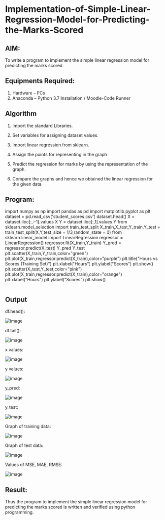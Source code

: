 # Implementation-of-Simple-Linear-Regression-Model-for-Predicting-the-Marks-Scored

## AIM:
To write a program to implement the simple linear regression model for predicting the marks scored.

## Equipments Required:
1. Hardware – PCs
2. Anaconda – Python 3.7 Installation / Moodle-Code Runner

## Algorithm
1. Import the standard Libraries.

2. Set variables for assigning dataset values.

3. Import linear regression from sklearn.

4. Assign the points for representing in the graph

5. Predict the regression for marks by using the representation of the graph.

6. Compare the graphs and hence we obtained the linear regression for the given data

## Program:

import numpy as np
import pandas as pd
import matplotlib.pyplot as plt
dataset = pd.read_csv('student_scores.csv')
dataset.head()
X = dataset.iloc[:,:-1].values
X
Y = dataset.iloc[:,1].values
Y
from sklearn.model_selection import train_test_split
X_train,X_test,Y_train,Y_test = train_test_split(X,Y,test_size = 1/3,random_state = 0)
from sklearn.linear_model import LinearRegression
regressor = LinearRegression()
regressor.fit(X_train,Y_train)
Y_pred = regressor.predict(X_test)
Y_pred
Y_test
plt.scatter(X_train,Y_train,color="green")
plt.plot(X_train,regressor.predict(X_train),color="purple")
plt.title("Hours vs Scores (Training Set)")
plt.xlabel("Hours")
plt.ylabel("Scores")
plt.show()
plt.scatter(X_test,Y_test,color="pink")
plt.plot(X_train,regressor.predict(X_train),color="orange") 
plt.xlabel("Hours")
plt.ylabel("Scores")
plt.show()
~~~
~~~



## Output
df.head():

![image](https://github.com/Revathi-Dayalan/Implementation-of-Simple-Linear-Regression-Model-for-Predicting-the-Marks-Scored/assets/96000574/62590047-f712-49f5-a103-99bd976f8841)

df.tail():

![image](https://github.com/Revathi-Dayalan/Implementation-of-Simple-Linear-Regression-Model-for-Predicting-the-Marks-Scored/assets/96000574/3d895f25-41d0-493e-b640-4ff89f96a1af)

x values:

![image](https://github.com/Revathi-Dayalan/Implementation-of-Simple-Linear-Regression-Model-for-Predicting-the-Marks-Scored/assets/96000574/4b6ea6c9-13bb-4551-9b6f-f0ae549fe3fa)

y values:

![image](https://github.com/Revathi-Dayalan/Implementation-of-Simple-Linear-Regression-Model-for-Predicting-the-Marks-Scored/assets/96000574/f4771238-c788-4062-8e23-99879410e3cd)

y_pred:

![image](https://github.com/Revathi-Dayalan/Implementation-of-Simple-Linear-Regression-Model-for-Predicting-the-Marks-Scored/assets/96000574/5f7ea461-dcb0-4a3d-b70e-f40862af3036)

y_test:

![image](https://github.com/Revathi-Dayalan/Implementation-of-Simple-Linear-Regression-Model-for-Predicting-the-Marks-Scored/assets/96000574/b82a492f-77a0-48be-a8e6-6a98e0585dc0)

Graph of training data:

![image](https://github.com/Revathi-Dayalan/Implementation-of-Simple-Linear-Regression-Model-for-Predicting-the-Marks-Scored/assets/96000574/b7bb2f54-af01-49a2-b13d-b6e9848fa802)

Graph of test data:

![image](https://github.com/Revathi-Dayalan/Implementation-of-Simple-Linear-Regression-Model-for-Predicting-the-Marks-Scored/assets/96000574/185cd765-57f0-424b-bf6e-8793789dea8d)

Values of MSE, MAE, RMSE:

![image](https://github.com/Revathi-Dayalan/Implementation-of-Simple-Linear-Regression-Model-for-Predicting-the-Marks-Scored/assets/96000574/e9affb7a-53d8-474b-9651-5ba19ac64820)


## Result:
Thus the program to implement the simple linear regression model for predicting the marks scored is written and verified using python programming.
